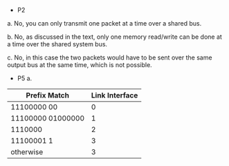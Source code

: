 - P2

a. No, you can only transmit one packet at a time over a shared bus.

b. No, as discussed in the text, only one memory read/write can be done at a time over the shared system bus. 

c. No, in this case the two packets would have to be sent over the same output bus at the same time, which is not possible. 
- P5
a. 

Prefix Match		|		Link Interface 
-------------- | --------------
11100000  00        |         0 
11100000  01000000			  |        	1 
1110000				       |   	2 
11100001  1			|		3	 
otherwise			 |       	3 
